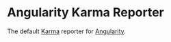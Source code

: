# Angularity Karma Reporter

The default [Karma](http://karma-runner.github.io/)
reporter for [Angularity](https://github.com/angularity/node-angularity).
